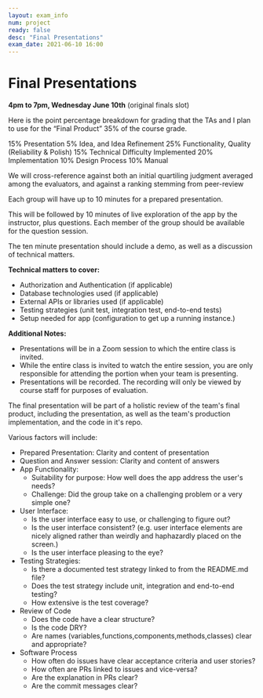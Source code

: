 ```yaml
---
layout: exam_info
num: project
ready: false
desc: "Final Presentations"
exam_date: 2021-06-10 16:00
---
```


# Final Presentations 

**4pm to 7pm, Wednesday June 10th** (original finals slot)

Here is the point percentage breakdown for grading that the TAs and I plan to use for the “Final Product” 35% of the course grade.

15% Presentation
5% Idea, and Idea Refinement
25% Functionality, Quality (Reliability & Polish)
15% Technical Difficulty Implemented
20% Implementation
10% Design Process
10% Manual 

We will cross-reference against both an initial quartiling judgment averaged among the evaluators, and against a ranking stemming from peer-review

Each group will have up to 10 minutes for a prepared presentation.

This will be followed by 10 minutes of live exploration of the app
by the instructor, plus questions.   Each member of the group should be
available for the question session.

The ten minute presentation should include a demo, as well as a discussion of
technical matters.

**Technical matters to cover:**
* Authorization and Authentication (if applicable)
* Database technologies used (if applicable)
* External APIs or libraries used (if applicable)
* Testing strategies (unit test, integration test, end-to-end tests)
* Setup needed for app (configuration to get up a running instance.)

**Additional Notes:**
* Presentations will be in a Zoom session to which the entire class is invited.
* While the entire class is invited to watch the entire session, you are only
  responsible for attending the portion when your team is presenting.
* Presentations will be recorded.  The recording will only be viewed
  by course staff for purposes of evaluation.

The final presentation will be part of a holistic review of the team's
final product, including the presentation, as well as the team's production
implementation, and the code in it's repo.

Various factors will include:

* Prepared Presentation: Clarity and content of presentation
* Question and Answer session: Clarity and content of answers
* App Functionality:
  - Suitability for purpose: How well does the app address the user's needs?
  - Challenge: Did the group take on a challenging problem or a very simple one?  
* User Interface:
  - Is the user interface easy to use, or challenging to figure out?
  - Is the user interface consistent? (e.g. user interface elements are nicely aligned rather than weirdly and haphazardly placed on the screen.)
  - Is the user interface pleasing to the eye?
* Testing Strategies:
  - Is there a documented test strategy linked to from the README.md file?
  - Does the test strategy include unit, integration and end-to-end testing?
  - How extensive is the test coverage?
* Review of Code
  - Does the code have a clear structure?
  - Is the code DRY?
  - Are names (variables,functions,components,methods,classes) clear and
    appropriate?
* Software Process
  - How often do issues have clear acceptance criteria and user stories?
  - How often are PRs linked to issues and vice-versa?
  - Are the explanation in PRs clear?
  - Are the commit messages clear?
